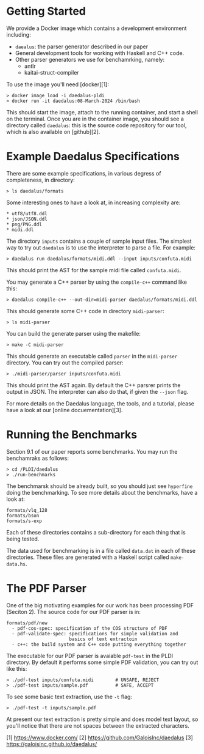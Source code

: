Getting Started
===============

We provide a Docker image which contains a development environment including:
  * `daealus`: the parser generator described in our paper
  * General development tools for working with Haskell and C++ code.
  * Other parser generators we use for benchamrking, namely:
    - antlr
    - kaitai-struct-compiler

To use the image you'll need [docker][1]:

    > docker image load -i daedalus-pldi
    > docker run -it daedalus:08-March-2024 /bin/bash

This should start the image, attach to the running container, and
start a shell on the terminal.  Once you are in the container image,
you should see a directory called `daedalus`:
this is the source code repository for our tool,
which is also available on [github][2].


Example Daedalus Specifications
===============================

There are some example specifications, in various degress of completeness,
in directory:

    > ls daedalus/formats

Some interesting ones to have a look at, in increasing complexity are:

    * utf8/utf8.ddl
    * json/JSON.ddl
    * png/PNG.ddl
    * midi.ddl

The directory `inputs` contains a couple of sample input files.
The simplest way to try out `daedalus` is to use the interpreter to
parse a file.  For example:

    > daedalus run daedalus/formats/midi.ddl --input inputs/confuta.midi

This should print the AST for the sample midi file called `confuta.midi`.

You may generate a C++ parser by using the `compile-c++` command like this:

    > daedalus compile-c++ --out-dir=midi-parser daedalus/formats/midi.ddl

This should generate some C++ code in directory `midi-parser`:

    > ls midi-parser

You can build the generate parser using the makefile:

    > make -C midi-parser

This should generate an executable called `parser` in the `midi-parser` directory.
You can try out the compiled parser:

    > ./midi-parser/parser inputs/confuta.midi

This should print the AST again.  By default the C++ parsrer prints the
output in JSON.   The interpreter can also do that, if given the `--json` flag.

For more details on the Daedalus language, the tools, and a tutorial,
please have a look at our [online docuementation][3].


Running the Benchmarks
======================

Section 9.1 of our paper reports some benchmarks.  You may run the benchamraks
as follows:

    > cd /PLDI/daedalus
    > ./run-benchmarks

The benchmarsk should be already built, so you should just see `hyperfine`
doing the benchmarking.   To see more details about the benchmarks, have
a look at:

    formats/vlq_128
    formats/bson
    formats/s-exp

Each of these directories contains a sub-directory for each thing that
is being tested.

The data used for benchmarking is in a file called `data.dat` in each of
these directories.  These files are generated with a Haskell script
called `make-data.hs`.


The PDF Parser
==============

One of the big motivating examples for our work has been processing PDF
(Seciton 2).  The source code for our PDF parser is in:

    formats/pdf/new
      - pdf-cos-spec: specification of the COS structure of PDF
      - pdf-validate-spec: specifications for simple validation and
                           basics of text extractoin
      - c++: the build system and C++ code putting everything together

The executable for our PDF parser is avaiable `pdf-test` in the PLDI directory.
By default it performs some simple PDF validation, you can try out like this:

    > ./pdf-test inputs/confuta.midi        # UNSAFE, REJECT
    > ./pdf-test inputs/sample.pdf          # SAFE, ACCEPT

To see some basic text extraction, use the `-t` flag:

    > ./pdf-test -t inputs/sample.pdf

At present our text extraction is pretty simple and does model text layout,
so you'll notice that there are not spaces between the extracted characters.


[1] https://www.docker.com/
[2] https://github.com/GaloisInc/daedalus
[3] https://galoisinc.github.io/daedalus/




